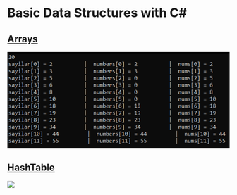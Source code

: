 # Basic Data Structures with C#

## [Arrays](https://github.com/AtakanTurgut/DataStructures_Basic/blob/main/arrays/arrays/Program.cs) 
![](pictures/arrays.png)

## [HashTable](https://github.com/AtakanTurgut/DataStructures_Basic/blob/main/hashtables/hashtables/Program.cs) 
![](pictures/hashtables.PNG.png)